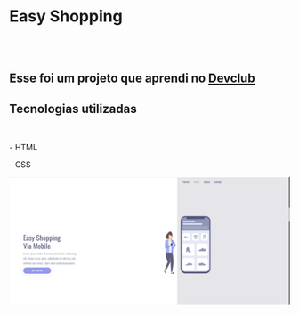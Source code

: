 <h1>Easy Shopping</h1>
<br>
<br>
<h2>Esse foi um projeto que aprendi no <a href="https://rodolfomori.com.br/devclub">Devclub</a></h2>

<h2>Tecnologias utilizadas</h2>
<br>
 <p>- HTML</p>
 <p>- CSS</p> 
  
<img src="https://github.com/DigoOliveira86/easy-shopping/blob/main/img/Desktop.png?raw=true" />
